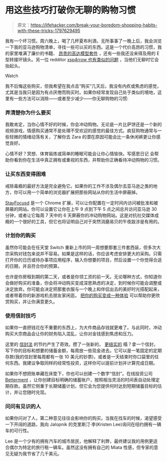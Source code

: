 # 用这些技巧打破你无聊的购物习惯

> 原文：<https://lifehacker.com/break-your-boredom-shopping-habits-with-these-tricks-1797629495>

我有一个坏习惯。周六晚上，喝了几杯夏布利酒，无所事事了一晚上后，我会浏览一下我的亚马逊购物清单，寻找一些可以买的东西。这是一个代价高昂的习惯，我的家里堆满了廉价的书籍、 [昂贵的高达模型套件](http://kotaku.com/someone-wants-to-pay-9-000-for-a-gundam-model-1466547288) ，还有一些我还没来得及用的 E 型转接环镜头。另一位 redditor [xsp4rrow 也有类似的问题](https://www.reddit.com/r/personalfinance/comments/6qoakm/i_buy_things_online_when_im_bored_and_i_honestly/) ，当他们无聊时它会抬起头。

Watch

我不后悔这些购买，但我希望在我点击“购买”几天后，我没有内疚或焦虑的感觉，尤其是当我只是因为有点厌倦而购买时。如果你经常发现自己处于类似的境地，这里有一些方法可以消除——或者至少减少——你无聊购物的习惯:

### 弄清楚你为什么要买

我敢肯定，当你心情不好的时候，你会冲动购物。无论是一片比萨饼还是一个新的视频游戏，情感购买通常不是处理不受欢迎的感觉的最佳方式。疯狂购物通常与一些轻微的情绪动荡有关，了解你去 Zara 的潜在原因可能会比一条休闲裤更让你感觉良好。

心情不好？冥想、体育锻炼或简单的睡眠可能会让你心情愉快。写感恩日记 会帮助你看到你在生活中真正拥有或重视的东西，并帮助你正确看待冲动购物的习惯。

### 让买东西变得困难

戒除毒瘾的最好方法是完全避免它。如果你的工作不涉及偶尔去亚马逊之类的地方，你可以用一个简单的浏览器扩展把那些网站从你的生活中屏蔽掉。

[StayFocusd](http://www.stayfocusd.com/) 是一个 Chrome 扩展，可以让你配置在一定时间内访问被批准和被屏蔽的网站。你可以设置它让你在上午 9 点到下午 5 点之间总共访问亚马逊 30 分钟，或者让它每周 7 天中的 6 天屏蔽你的冲动购物网站。这是对抗社交媒体成瘾的一个很好的工具，但它也将证明自己对于突然消磨易贝的午夜跋涉是有用的。

### 计划你的购买

虽然你可能会在任天堂 Switch 重新上市的同一周想要那套三件套西装，但多次大宗采购对钱包来说并不容易。如果是这样的话，你应该考虑安排更大的采购。只需打开你的日历或待办事项应用程序，输入你想要的项目，然后设置一个你觉得合适的日期，并且符合你的预算。

也许是你房租到期的第二天，或者是你领工资的前一天。无论哪种方式，你知道你会做好购买的准备，你会将冲动购买变成深思熟虑的决定，到时候你可能会调整或决定放弃。你可能会决定把那套衣服与一个晚上和伴侣出去的美好时光搭配起来，或者带着你的新游戏机去朋友家闲逛。 [把你的购买变成一种体验](http://lifehacker.com/how-to-buy-happiness-the-purchases-most-likely-to-brin-1681780686) 可以帮助你更欣赏购买，并让你满意更久。

### 使用信封技巧

如果你一直把钱花在不重要的东西上，为大件商品存钱就更难了。与此同时，冲动购买大宗商品会让你的财务陷入混乱，让你对金钱感到焦虑和压力。

这里的 [信封法](http://lifehacker.com/five-simple-budgeting-strategies-that-can-bring-real-re-1782510610#_ga=2.44175972.1371176885.1502110148-167189482.1495477587) 的节约产生了奇效。攒了一张新的， [更结实的](http://jezebel.com/ive-honestly-had-very-little-trouble-with-west-elms-peg-1792604561) 榻？拿一个信封，写下你的目标和想要的储蓄金额，每周放一些现金进去。它可以是一笔固定的定期存款(我的信封里每周都有一张 10 美元的钞票)，或者是一天结束时你口袋里的任何东西。我建议争取同样的经常性投资，这样你可以提前计划并计算完成日期。

如果你不想把账单藏在床垫下，你也可以创建一个数字“信封”。在线投资公司 [Betterment](http://lifehacker.com/betterment-now-lets-you-automatically-save-your-extra-c-1717937459) ，让你创建目标明确的储蓄账户，按照相当灵活的时间表自动处理定期存款。虽然它侧重于长期储蓄计划，但它会为您提供何时达到短期储蓄目标的估计，并让您随时兑现。

### 问问有见识的人

如果你问对了人，第二种意见往往会影响你的购买。当我在找车的时候，渴望感受一下开阔的道路，我向 Jalopnik 的克里斯汀·李(Kristen Lee)询问在纽约拥有一辆车的可行性。

Lee 是一个少有的拥有汽车的城市居民，他解释了利弊，最终建议我的用例更适合偶尔为特定的旅行租一辆车。虽然这没有拥有自己的 Miata 性感，但专家的意见无疑为我节省了几千美元。
